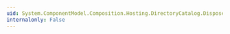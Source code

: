 ```yaml
---
uid: System.ComponentModel.Composition.Hosting.DirectoryCatalog.Dispose(System.Boolean)
internalonly: False
---
```

